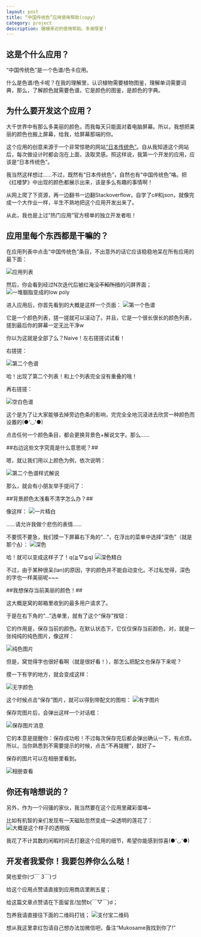 ```yaml
---
layout: post
title: “中国传统色”应用使用帮助(copy)
category: project
description: 姗姗来迟的使用帮助。多谢厚爱！
---
```


这是个什么应用？
-----------
“中国传统色”是一个色谱/色卡应用。

什么是色谱/色卡呢？在我的理解里，认识植物需要植物图鉴，理解单词需要词典，那么，了解颜色就需要色谱。它是颜色的图鉴，是颜色的字典。

为什么要开发这个应用？
------------
大千世界中有那么多美丽的颜色，而我每天只能面对着电脑屏幕。所以，我想把美丽的颜色也搬上屏幕，给我，给屏幕那端的你。

这个应用的创意来源于一个非常惊艳的网站[“日本传统色”](www.nipponcolors.com)。自从我知道这个网站后，每次做设计时都会泡在上面，汲取灵感。照这样说，我第一个开发的应用，应该是“日本传统色”。

我当然这样想过……不过，既然有“日本传统色”，自然也有“中国传统色”咯。把《红楼梦》中出现的颜色都展示出来，该是多么有趣的事情啊！

从网上爬了下资源，再一边翻书一边翻Stackoverflow，自学了c#和json，就像完成一个大作业一样，半生不熟地把这个应用开发出来了。

从此，我也是上过“热门应用”官方榜单的独立开发者啦！

应用里每个东西都是干嘛的？
-----------------
在应用列表中点击“中国传统色”条目，不出意外的话它应该稳稳地呆在所有应用的最下面：

![应用列表](http://imglf.nosdn.127.net/img/UlJvNXBPT29FZGJPaEM1aldVa05XRy9aUStIVkNNbGhOL3BuQmlvVVc5UURNNm1JQ25EUTdBPT0.png?imageView&thumbnail=1680x0&quality=96&stripmeta=0&type=jpg)

然后，你会看到经过N次迭代后被红淹没~~不知所措~~的闪屏界面；
![一堆胭脂变成的low poly](http://imglf.nosdn.127.net/img/UlJvNXBPT29FZGJPaEM1aldVa05XSitQOVJXdXhMcVRoTGcwVFI0WmVoVWJZelVvcTVCam5RPT0.png?imageView&thumbnail=1680x0&quality=96&stripmeta=0&type=jpg)

进入应用后，你首先看到的大概是这样一个页面：
![第一个色谱](http://imglf.nosdn.127.net/img/UlJvNXBPT29FZGJPaEM1aldVa05XSk1oeG96R2RINUZFSmx1NkloQ2xJcERCb0VjYmJGZzBnPT0.png?imageView&thumbnail=1680x0&quality=96&stripmeta=0&type=jpg)

它是一个颜色列表，搓一搓就可以滚动了。并且，它是一个很长很长的颜色列表，搓到最后你的屏幕一定无比干净w

你以为这就是全部了么？Naive！左右搓搓试试看！

右搓搓：

![第二个色谱](http://imglf1.nosdn.127.net/img/UlJvNXBPT29FZGJPaEM1aldVa05XUG0xNHRqRzJsWjFUV2VOSTIxTDB3UUNmMDZncnEzdnZ3PT0.png?imageView&thumbnail=1680x0&quality=96&stripmeta=0&type=jpg)

哈！出现了第二个列表！和上个列表完全没有重叠的哦！

再右搓搓：

![空白色谱](http://imglf.nosdn.127.net/img/UlJvNXBPT29FZGFwOTBJalRvdWdaVTZsbVpYUkVYNkJudnNZYUpyQnhiMXJHenYzZ0hzdkR3PT0.png?imageView&thumbnail=1680x0&quality=96&stripmeta=0&type=jpg)

这个是为了让大家能够去掉旁边色条的影响，完完全全地沉浸进去欣赏一种颜色而设置的(●'◡'●)

点击任何一个颜色条目，都会更换背景色+解说文字。那么……

##右边这些文字究竟是什么意思呢？##

嗯，就让我们用以上颜色为例，依次说明：

![第二个色谱样式解说](http://imglf.nosdn.127.net/img/UlJvNXBPT29FZGJPaEM1aldVa05XRlpNY25lZ2FIVGx4NG9kbnpFb3gxNTMrQXhvc2pYQU5nPT0.png?imageView&thumbnail=1680x0&quality=96&stripmeta=0&type=jpg)

那么，就会有小朋友举手提问了：

##背景颜色太浅看不清字怎么办？##

像这样：
![一片精白](http://imglf.nosdn.127.net/img/UlJvNXBPT29FZFl0VW9WOTB5dWxNK21FNmExUlBzQWZuUXJIUGN5K0xJTEh4M1dBYkFXVmNnPT0.png?imageView&thumbnail=1680x0&quality=96&stripmeta=0&type=jpg)

……请允许我做个悲伤的表情……

不要慌不要急，我们摸一下屏幕右下角的“...”，在浮出的菜单中选择“深色”（就是那个<u>A</u>）：
![深色](http://imglf.nosdn.127.net/img/UlJvNXBPT29FZFl0VW9WOTB5dWxNK0lVb0ViZGRRTjhvcGM4a2ZLMFJuU253NWRaVWxTbkNnPT0.png?imageView&thumbnail=1680x0&quality=96&stripmeta=0&type=jpg)

哈！就可以变成这样子了！q(≧▽≦q)
![深色精白](http://imglf.nosdn.127.net/img/UlJvNXBPT29FZFl0VW9WOTB5dWxNK01yZkVHVDBsMmJqWktlUmhPeGNZSW80ZytMNlFNVmNBPT0.png?imageView&thumbnail=1680x0&quality=96&stripmeta=0&type=jpg)

不过，由于某种很呆(lan)的原因，字的颜色并不能自动变化。不过私觉得，深色的字也一样美丽呢~~~

##我想保存当前美丽的颜色！##

这大概是窝的邮箱里收到的最多用户请求了。

于是在右下角的“...”选单里，就有了这个“保存”按钮：

它的作用是，保存当前的颜色。在默认状态下，它仅仅保存当前颜色，对，就是一张纯纯的纯色图片，像这样：

![纯色图片](http://imglf0.nosdn.127.net/img/UlJvNXBPT29FZFl0VW9WOTB5dWxNL1NjK3dwZ1ZsdEpydkcvVEMxK1JZUmxoS3E5bWNjY3VnPT0.png?imageView&thumbnail=1680x0&quality=96&stripmeta=0&type=jpg)

但是，窝觉得字也很好看啊（就是很好看！），那怎么把配文也保存下来呢？

摸一下有字的地方，就会变成这样：

![无字颜色](http://imglf0.nosdn.127.net/img/UlJvNXBPT29FZGFwOTBJalRvdWdaUWcxTXlwMEVWS3Brd0xmRlllZDJSSmcwODdpM2JVaHZnPT0.png?imageView&thumbnail=1680x0&quality=96&stripmeta=0&type=jpg)

这个时候点击“保存”图片，就可以得到带配文的图啦：
![有字图片](http://imglf0.nosdn.127.net/img/UlJvNXBPT29FZFl0VW9WOTB5dWxNOWg5VEh4UFZ0dVhsUU9CeHlxUUNudVdQUHNjQVZQVlJnPT0.png?imageView&thumbnail=1680x0&quality=96&stripmeta=0&type=jpg)

保存完图片后，会弹出这样一个对话框：

![保存图片消息](http://imglf1.nosdn.127.net/img/UlJvNXBPT29FZGJPaEM1aldVa05XR2g0MXpsYUNUcDZXRGZrd0hMZDIyK2lMenJLRXNxbVVBPT0.png?imageView&thumbnail=1680x0&quality=96&stripmeta=0&type=jpg)

它的本意是提醒你：保存成功啦！不过每次保存完后都会弹出确认一下，有点烦。所以，当你熟悉到不需要提示的时候，点击“不再提醒”，就好了~

保存的图片可以在相册里看到。

![相册查看](http://imglf.nosdn.127.net/img/UlJvNXBPT29FZGJPaEM1aldVa05XQ0pTMWdBZDFZRkVTaDE2NXovVVphcjdVSWZjK2NuU2RBPT0.png?imageView&thumbnail=1680x0&quality=96&stripmeta=0&type=jpg)

你还有啥想说的？
------------------
另外，作为一个闷骚的家伙，我当然要在这个应用里藏彩蛋咯~

比如有机智的亲们发现有一天磁贴忽然变成一朵透明的莲花了：
![大概是这个样子的透明版](http://imglf1.nosdn.127.net/img/UlJvNXBPT29FZGJPaEM1aldVa05XSGExMnE3Uk9XcEZwSmdmYXBSTDlzY0g3aUZGcm1jSkhnPT0.png?imageView&thumbnail=1680x0&quality=96&stripmeta=0&type=jpg)

我花了不计其数的闲暇时间去打磨这个应用的细节，希望你能感到惊喜(●'◡'●)

开发者我爱你！我要包养你么么哒！
------------------
窝也爱你(づ￣ 3￣)づ

给这个应用点赞请直接到应用商店里刷五星；

给这篇文章点赞请在下面留言/加赞b(￣▽￣)d；

包养我请直接往下面的二维码打钱；
![支付宝二维码](/images/alipay.png)

想从我这里拿红包请自己想办法加微信吧，备注“Mukosame我找到你了!”
